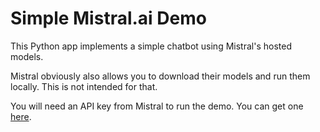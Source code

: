 # Simple Mistral.ai Demo

This Python app implements a simple chatbot using Mistral's hosted models.

Mistral obviously also allows you to download their models and run them locally.
This is not intended for that.

You will need an API key from Mistral to run the demo.  You can
get one [here](https://mistral.ai/).
